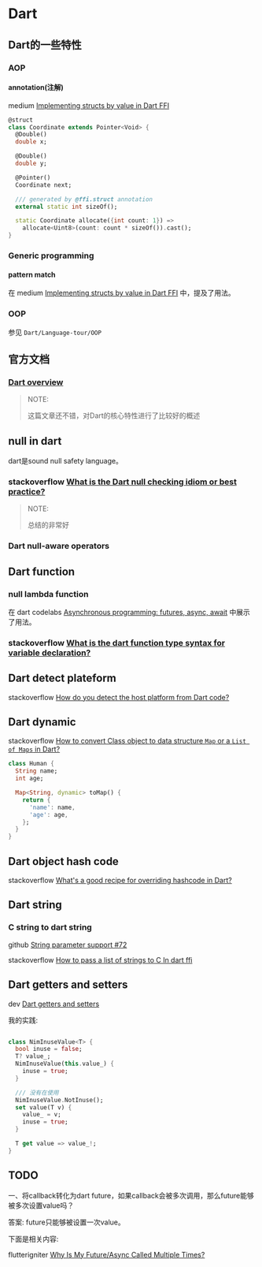 # Dart 



## Dart的一些特性

### AOP

#### annotation(注解)

medium [Implementing structs by value in Dart FFI](https://medium.com/dartlang/implementing-structs-by-value-in-dart-ffi-1cb1829d11a9) 

```dart
@struct
class Coordinate extends Pointer<Void> {
  @Double()
  double x;

  @Double()
  double y;

  @Pointer()
  Coordinate next;

  /// generated by @ffi.struct annotation
  external static int sizeOf();

  static Coordinate allocate({int count: 1}) =>
    allocate<Uint8>(count: count * sizeOf()).cast();
}
```

### Generic programming

#### pattern match

在 medium [Implementing structs by value in Dart FFI](https://medium.com/dartlang/implementing-structs-by-value-in-dart-ffi-1cb1829d11a9) 中，提及了用法。



### OOP

参见 `Dart/Language-tour/OOP`

## 官方文档



### [Dart overview](https://dart.dev/overview)

> NOTE: 
>
> 这篇文章还不错，对Dart的核心特性进行了比较好的概述
>
> 





## null in dart

dart是sound null safety language。

### stackoverflow [What is the Dart null checking idiom or best practice?](https://stackoverflow.com/questions/17006664/what-is-the-dart-null-checking-idiom-or-best-practice)

> NOTE: 
>
> 总结的非常好

### Dart null-aware operators



## Dart function



### null lambda function

在 dart codelabs [Asynchronous programming: futures, async, await](https://dart.dev/codelabs/async-await) 中展示了用法。



### stackoverflow [What is the dart function type syntax for variable declaration?](https://stackoverflow.com/questions/17617224/what-is-the-dart-function-type-syntax-for-variable-declaration)



## Dart detect plateform

stackoverflow [How do you detect the host platform from Dart code?](https://stackoverflow.com/questions/45924474/how-do-you-detect-the-host-platform-from-dart-code)



## Dart dynamic

stackoverflow [How to convert Class object to data structure `Map` or a `List of Maps` in Dart?](https://stackoverflow.com/questions/54949087/how-to-convert-class-object-to-data-structure-map-or-a-list-of-maps-in-dart)

```dart
class Human {
  String name;
  int age;

  Map<String, dynamic> toMap() {
    return {
      'name': name,
      'age': age,
    };
  }
}
```



## Dart object hash code

stackoverflow [What's a good recipe for overriding hashcode in Dart?](https://stackoverflow.com/questions/20577606/whats-a-good-recipe-for-overriding-hashcode-in-dart)



## Dart string

### C string to dart string

github [String parameter support #72](https://github.com/dart-lang/ffigen/issues/72)

stackoverflow [How to pass a list of strings to C In dart ffi](https://stackoverflow.com/questions/68377638/how-to-pass-a-list-of-strings-to-c-in-dart-ffi)

## Dart getters and setters

dev [Dart getters and setters](https://dev.to/newtonmunene_yg/dart-getters-and-setters-1c8f)



我的实践: 

```dart

class NimInuseValue<T> {
  bool inuse = false;
  T? value_;
  NimInuseValue(this.value_) {
    inuse = true;
  }

  /// 没有在使用
  NimInuseValue.NotInuse();
  set value(T v) {
    value_ = v;
    inuse = true;
  }

  T get value => value_!;
}
```



## TODO

一、将callback转化为dart future，如果callback会被多次调用，那么future能够被多次设置value吗？

答案: future只能够被设置一次value。

下面是相关内容:

flutterigniter [Why Is My Future/Async Called Multiple Times?](https://flutterigniter.com/future-async-called-multiple-times/)

